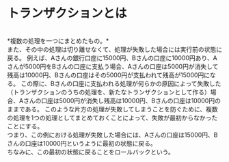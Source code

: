 # トランザクションとは
<br>
*複数の処理を一つにまとめたもの。*
<br>
また、その中の処理は切り離せなくて、処理が失敗した場合には実行前の状態に戻る。
例えば、Aさんの銀行口座に15000円、Bさんの口座に10000円あり、Aさんが5000円をBさんの口座に支払う場合、Aさんの口座は5000円が消失して残高は10000円、Bさんの口座はその5000円が支払われて残高が15000円になる。
この際に、Bさんの口座に支払われる処理が何らかの原因によって失敗した（トランザクションのうちの処理を、新たなトランザクションとして作る）場合、Aさんの口座は5000円が消失し残高は10000円、Bさんの口座は10000円のままである。
このような片方の処理が失敗してしまうことを防ぐために、複数の処理を1つの処理としてまとめておくことによって、失敗が最初からなかったことにする。
<br>
つまり、この例における処理が失敗した場合には、Aさんの口座は15000円、Bさんの口座は10000円というように最初の状態に戻る。
<br>
ちなみに、この最初の状態に戻ることをロールバックという。
